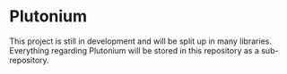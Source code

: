 Plutonium
=========

This project is still in development and will be split up in many libraries. Everything regarding Plutonium will be stored in this repository as a sub-repository.
